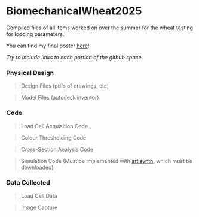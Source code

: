 # BiomechanicalWheat2025
Compiled files of all items worked on over the summer for the wheat testing for lodging parameters. 

You can find my final poster [here](#FinalPoster.pdf)! 

*Try to include links to each portion of the github space*

### Physical Design

> Design Files (pdfs of drawings, etc)

> Model Files (autodesk inventor)

### Code

> Load Cell Acquisition Code

> Colour Thresholding Code

> Cross-Section Analysis Code

> Simulation Code (Must be implemented with [artisynth](https://www.artisynth.org/Main/HomePage), which must be downloaded)

### Data Collected

> Load Cell Data

> Image Capture












